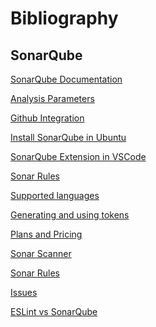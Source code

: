 # Bibliography

## SonarQube

[SonarQube Documentation]([https://en.wikipedia.org/wiki/WebGL](https://docs.sonarsource.com/))

[Analysis Parameters]([https://developer.mozilla.org/en-US/docs/Web/API/WebGL_API/Tutorial](https://docs.sonarsource.com/sonarqube-server/latest/analyzing-source-code/analysis-parameters/))

[Github Integration]([https://www.toptal.com/javascript/3d-graphics-a-webgl-tutorial](https://docs.sonarsource.com/sonarqube-server/latest/devops-platform-integration/github-integration/introduction/))

[Install SonarQube in Ubuntu]([https://www.tutorialspoint.com/webgl/webgl_sample_application.htm](https://www.serviciosvartech.com/instalando-sonarqube-en-ubuntu-server-22-04/))

[SonarQube Extension in VSCode]([https://www.tutorialspoint.com/webgl/webgl_shaders.htm](https://marketplace.visualstudio.com/items?itemName=SonarSource.SonarLintforVisualStudio2022))

[Sonar Rules]([https://github.com/mdn/dom-examples/tree/main/webgl-examples/tutorial/sample5](https://rules.sonarsource.com/typescript/))

[Supported languages]([https://developer.mozilla.org/en-US/docs/Web/API/WebGL_API/TutorialAnimating_textures_in_WebGL](https://docs.sonarsource.com/sonarqube-server/latest/analyzing-source-code/languages/overview/))

[Generating and using tokens]([[https://www.toptal.com/javascript/3d-graphics-a-webgl-tutorial](https://docs.sonarsource.com/sonarqube-server/latest/devops-platform-integration/github-integration/introduction/)](https://docs.sonarsource.com/sonarqube-server/10.1/user-guide/user-account/generating-and-using-tokens/))

[Plans and Pricing]([[https://www.tutorialspoint.com/webgl/webgl_sample_application.htm](https://www.serviciosvartech.com/instalando-sonarqube-en-ubuntu-server-22-04/)](https://www.sonarsource.com/plans-and-pricing/))

[Sonar Scanner]([[https://www.tutorialspoint.com/webgl/webgl_shaders.htm](https://marketplace.visualstudio.com/items?itemName=SonarSource.SonarLintforVisualStudio2022)](https://docs.sonarsource.com/sonarqube-server/9.6/analyzing-source-code/scanners/sonarscanner/))

[Sonar Rules]([https://github.com/mdn/dom-examples/tree/main/webgl-examples/tutorial/sample5](https://rules.sonarsource.com/typescript/))

[Issues]([[https://developer.mozilla.org/en-US/docs/Web/API/WebGL_API/TutorialAnimating_textures_in_WebGL](https://docs.sonarsource.com/sonarqube-server/latest/analyzing-source-code/languages/overview/)](https://docs.sonarsource.com/sonarqube-server/9.6/user-guide/issues/))

[ESLint vs SonarQube]([[https://developer.mozilla.org/en-US/docs/Web/API/WebGL_API/TutorialAnimating_textures_in_WebGL](https://docs.sonarsource.com/sonarqube-server/latest/analyzing-source-code/languages/overview/)](https://stackshare.io/stackups/eslint-vs-sonarqube))

